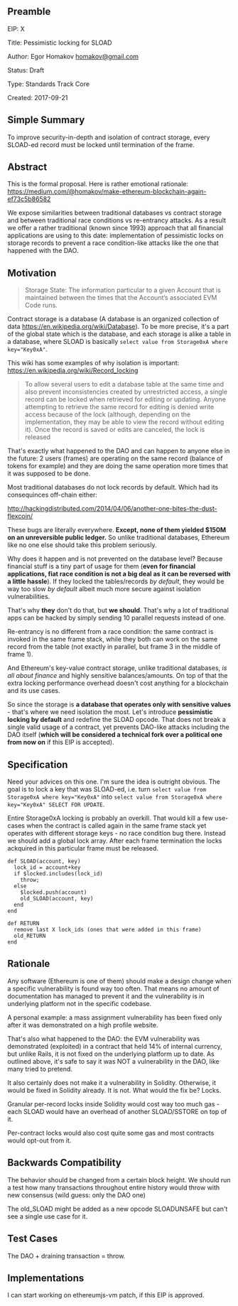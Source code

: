 ## Preamble

EIP: X

Title: Pessimistic locking for SLOAD

Author: Egor Homakov <homakov@gmail.com>

Status: Draft

Type: Standards Track Core

Created: 2017-09-21

## Simple Summary

To improve security-in-depth and isolation of contract storage, every SLOAD-ed record must be locked until termination of the frame.

## Abstract

This is the formal proposal. Here is rather emotional rationale: https://medium.com/@homakov/make-ethereum-blockchain-again-ef73c5b86582

We expose similarities between traditional databases vs contract storage and between traditional race conditions vs re-entrancy attacks. As a result we offer a rather traditional (known since 1993) approach that all financial applications are using to this date: implementation of pessimistic locks on storage records to prevent a race condition-like attacks like the one that happened with the DAO.

## Motivation

> Storage State: The information particular to a given Account that is maintained between the times that the Account’s associated EVM Code runs.


Contract storage is a database (A database is an organized collection of data https://en.wikipedia.org/wiki/Database). To be more precise, it's a part of the global state which is the database, and each storage is alike a table in a database, where SLOAD is basically `select value from Storage0xA where key="Key0xA"`.

This wiki has some examples of why isolation is important: https://en.wikipedia.org/wiki/Record_locking

>To allow several users to edit a database table at the same time and also prevent inconsistencies created by unrestricted access, a single record can be locked when retrieved for editing or updating. Anyone attempting to retrieve the same record for editing is denied write access because of the lock (although, depending on the implementation, they may be able to view the record without editing it). Once the record is saved or edits are canceled, the lock is released

That's exactly what happened to the DAO and can happen to anyone else in the future: 2 users (frames) are operating on the same record (balance of tokens for example) and they are doing the same operation more times that it was supposed to be done.

Most traditional databases do not lock records by default. Which had its consequinces off-chain either: 

http://hackingdistributed.com/2014/04/06/another-one-bites-the-dust-flexcoin/

These bugs are literally everywhere. __Except, none of them yielded $150M on an unreversible public ledger.__ So unlike traditional databases, Ethereum like no one else should take this problem seriously.

Why does it happen and is not prevented on the database level? Because financial stuff is a tiny part of usage for them (__even for financial applications, fiat race condition is not a big deal as it can be reversed with a little hassle__). If they locked the tables/records _by default_, they would be way too slow _by default_ albeit much more secure against isolation vulnerabilities.

That's why __they__ don't do that, but __we should__. That's why a lot of traditional apps can be hacked by simply sending 10 parallel requests instead of one.

Re-entrancy is no different from a race condition: the same contract is invoked in the same frame stack, while they both can work on the same record from the table (not exactly in parallel, but frame 3 in the middle of frame 1). 

And Ethereum's key-value contract storage, unlike traditional databases, _is all about finance_ and highly sensitive balances/amounts. On top of that the extra locking performance overhead doesn't cost anything for a blockchain and its use cases. 

So since the storage is __a database that operates only with sensitive values__ - that's where we need isolation the most. Let's introduce __pessimistic locking by default__ and redefine the SLOAD opcode. That does not break a single valid usage of a contract, yet prevents DAO-like attacks including the DAO itself (__which will be considered a technical fork over a political one from now on__ if this EIP is accepted).

## Specification

Need your advices on this one. I'm sure the idea is outright obvious. The goal is to lock a key that was SLOAD-ed, i.e. turn `select value from Storage0xA where key="Key0xA"` into `select value from Storage0xA where key="Key0xA" SELECT FOR UPDATE`.

Entire Storage0xA locking is probably an overkill. That would kill a few use-cases when the contract is called again in the same frame stack yet operates with different storage keys - no race condition bug there. Instead we should add a global lock array. After each frame termination the locks ackquired in this particular frame must be released.


```
def SLOAD(account, key)
  lock_id = account+key
  if $locked.includes(lock_id)
    throw;
  else
    $locked.push(account)
    old_SLOAD(account, key)
  end
end

def RETURN
  remove last X lock_ids (ones that were added in this frame)
  old_RETURN
end
```


## Rationale

Any software (Ethereum is one of them) should make a design change when a specific vulnerability is found way too often. That means no amount of documentation has managed to prevent it and the vulnerability is in underlying platform not in the specific codebase. 

A personal example: a mass assignment vulnerability has been fixed only after it was demonstrated on a high profile website.

That's also what happened to the DAO: the EVM vulnerability was demonstrated (exploited) in a contract that held 14% of internal currency, but unlike Rails, it is not fixed on the underlying platform up to date. As outlined above, it's safe to say it was NOT a vulnerability in the DAO, like many tried to pretend. 

It also certainly does not make it a vulnerability in Solidity. Otherwise, it would be fixed in Solidity already. It is not. What would the fix be? Locks. 

Granular per-record locks inside Solidity would cost way too much gas - each SLOAD would have an overhead of another SLOAD/SSTORE on top of it. 

Per-contract locks would also cost quite some gas and most contracts would opt-out from it. 

## Backwards Compatibility

The behavior should be changed from a certain block height. We should run a test how many transactions throughout entire history would throw with new consensus (wild guess: only the DAO one)

The old_SLOAD might be added as a new opcode SLOADUNSAFE but can't see a single use case for it.

## Test Cases

The DAO + draining transaction = throw.

## Implementations

I can start working on ethereumjs-vm patch, if this EIP is approved.

